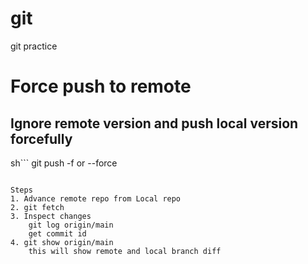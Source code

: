 # git
git practice

# Force push to remote

## Ignore remote version and push local version forcefully

sh```
git push -f or --force
```

Steps
1. Advance remote repo from Local repo
2. git fetch
3. Inspect changes
    git log origin/main
    get commit id
4. git show origin/main
    this will show remote and local branch diff